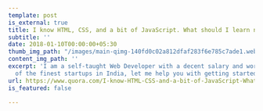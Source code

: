 ```yaml
---
template: post
is_external: true
title: I know HTML, CSS, and a bit of JavaScript. What should I learn next?
subtitle: ''
date: 2018-01-10T00:00:00+05:30
thumb_img_path: "/images/main-qimg-140fd0c02a812dfaf283f6e785c7ade1.webp"
content_img_path: ''
excerpt: 'I am a self-taught Web Developer with a decent salary and working with some
  of the finest startups in India, let me help you with getting started:'
url: https://www.quora.com/I-know-HTML-CSS-and-a-bit-of-JavaScript-What-should-I-learn-next/answer/Arpit-Goyal-14
is_featured: false

---
```

